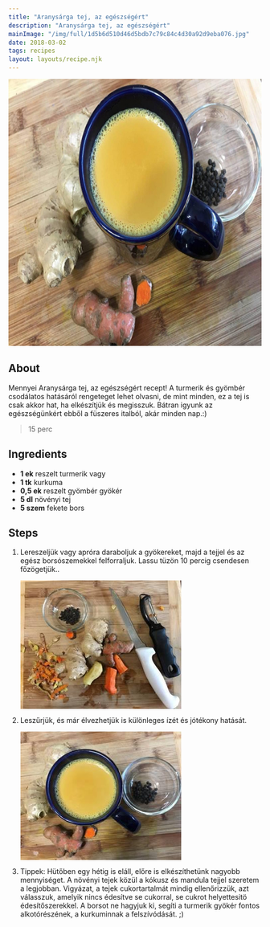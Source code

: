 ```yaml
---
title: "Aranysárga tej, az egészségért"
description: "Aranysárga tej, az egészségért"
mainImage: "/img/full/1d5b6d510d46d5bdb7c79c84c4d30a92d9eba076.jpg"
date: 2018-03-02
tags: recipes
layout: layouts/recipe.njk
---
```

                            
<p align="center"><a href="https://cookpad.com/hu/receptek/4517261-aranysarga-tej-az-egeszsegert" rel="Recipe source page"><img width="751" height="532" src="/img/full/1d5b6d510d46d5bdb7c79c84c4d30a92d9eba076.jpg"/></a></p>

## About
Mennyei Aranysárga tej, az egészségért recept! A turmerik és gyömbér csodálatos hatásáról rengeteget lehet olvasni, de mint minden, ez a tej is csak akkor hat, ha elkészítjük és megisszuk. Bátran igyunk az egészségünkért ebből a füszeres italból, akár minden nap.:)

> 15 perc 

## Ingredients
* **1 ek** reszelt turmerik vagy
* **1 tk** kurkuma
* **0,5 ek** reszelt gyömbér gyökér
* **5 dl** növényi tej
* **5 szem** fekete bors

## Steps

1. Lereszeljük vagy apróra daraboljuk a gyökereket, majd a tejjel és az egész borsószemekkel felforraljuk. Lassu tüzön 10 percig csendesen főzögetjük..
 
    <p><img width="320" height="256" align="left" src="/img/full/f58e8fd14e9495236e2b2f6f041df1f850530b41.jpg"/></p><div style="clear: both"/>

2. Leszűrjük, és már élvezhetjük is különleges ízét és jótékony hatását.
 
    <p><img width="320" height="256" align="left" src="/img/full/f695a7441cb732bd5389ec35341da9026cf8e820.jpg"/></p><div style="clear: both"/>

3. Tippek: Hütőben egy hétig is eláll, előre is elkészíthetünk nagyobb mennyiséget. A növényi tejek közül a kókusz és mandula tejjel szeretem a legjobban. Vigyázat, a tejek cukortartalmát mindig ellenőrizzük, azt válasszuk, amelyik nincs édesítve se cukorral, se cukrot helyettesitö édesítőszerekkel. A borsot ne hagyjuk ki, segíti a turmerik gyökér fontos alkotórészének, a kurkuminnak a felszívódását. ;)
 
    <div style="clear: both"/>

